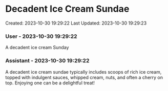 # Decadent Ice Cream Sundae

Created: 2023-10-30 19:29:22
Last Updated: 2023-10-30 19:29:23

### User - 2023-10-30 19:29:22

A decadent ice cream Sunday 

### Assistant - 2023-10-30 19:29:22

A decadent ice cream sundae typically includes scoops of rich ice cream, topped with indulgent sauces, whipped cream, nuts, and often a cherry on top. Enjoying one can be a delightful treat!

